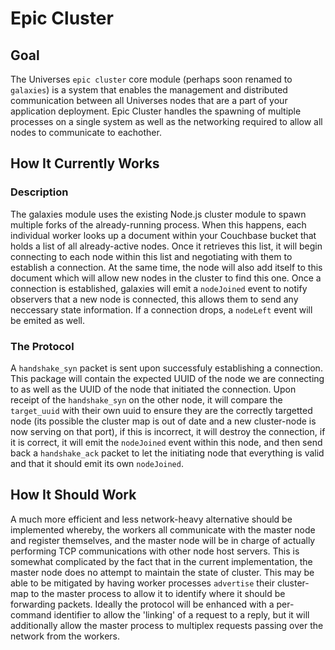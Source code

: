 # Epic Cluster

## Goal

The Universes `epic cluster` core module (perhaps soon renamed to `galaxies`) is a system that enables the management and distributed communication between all Universes nodes that are a part of your application deployment.  Epic Cluster handles the spawning of multiple processes on a single system as well as the networking required to allow all nodes to communicate to eachother.

## How It Currently Works
### Description

The galaxies module uses the existing Node.js cluster module to spawn multiple forks of the already-running process.  When this happens, each individual worker looks up a document within your Couchbase bucket that holds a list of all already-active nodes.  Once it retrieves this list, it will begin connecting to each node within this list and negotiating with them to establish a connection.  At the same time, the node will also add itself to this document which will allow new nodes in the cluster to find this one.  Once a connection is established, galaxies will emit a `nodeJoined` event to notify observers that a new node is connected, this allows them to send any neccessary state information.  If a connection drops, a `nodeLeft` event will be emited as well.

### The Protocol
A `handshake_syn` packet is sent upon successfuly establishing a connection.  This package will contain the expected UUID of the node we are connecting to as well as the UUID of the node that initiated the connection.  Upon receipt of the `handshake_syn` on the other node, it will compare the `target_uuid` with their own uuid to ensure they are the correctly targetted node (its possible the cluster map is out of date and a new cluster-node is now serving on that port), if this is incorrect, it will destroy the connection, if it is correct, it will emit the `nodeJoined` event within this node, and then send back a `handshake_ack` packet to let the initiating node that everything is valid and that it should emit its own `nodeJoined`.


## How It Should Work

A much more efficient and less network-heavy alternative should be implemented whereby, the workers all communicate with the master node and register themselves, and the master node will be in charge of actually performing TCP communications with other node host servers.  This is somewhat complicated by the fact that in the current implementation, the master node does no attempt to maintain the state of cluster.  This may be able to be mitigated by having worker processes `advertise` their cluster-map to the master process to allow it to identify where it should be forwarding packets.  Ideally the protocol will be enhanced with a per-command identifier to allow the 'linking' of a request to a reply, but it will additionally allow the master process to multiplex requests passing over the network from the workers.